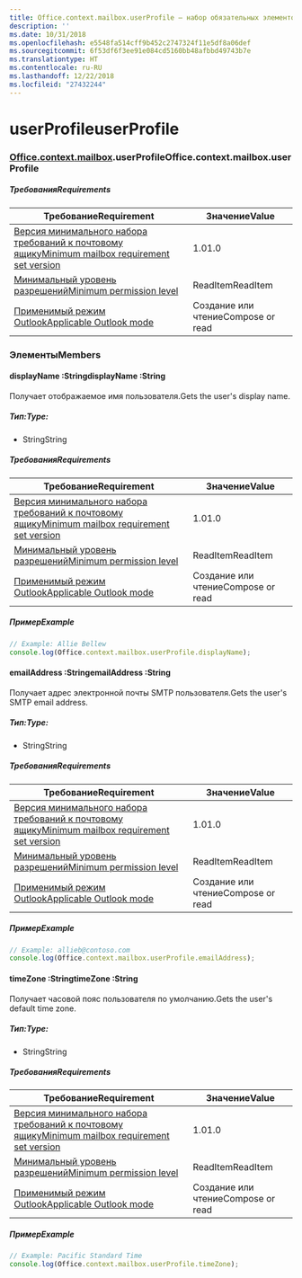 ```yaml
---
title: Office.context.mailbox.userProfile — набор обязательных элементов 1.2
description: ''
ms.date: 10/31/2018
ms.openlocfilehash: e5548fa514cff9b452c2747324f11e5df8a06def
ms.sourcegitcommit: 6f53df6f3ee91e084cd5160bb48afbbd49743b7e
ms.translationtype: HT
ms.contentlocale: ru-RU
ms.lasthandoff: 12/22/2018
ms.locfileid: "27432244"
---
```

# <a name="userprofile"></a><span data-ttu-id="0c30e-102">userProfile</span><span class="sxs-lookup"><span data-stu-id="0c30e-102">userProfile</span></span>

### <a name="officeofficemdcontextofficecontextmdmailboxofficecontextmailboxmduserprofile"></a><span data-ttu-id="0c30e-103">[Office](Office.md)[.context](Office.context.md)[.mailbox](Office.context.mailbox.md).userProfile</span><span class="sxs-lookup"><span data-stu-id="0c30e-103">Office.context.mailbox.userProfile</span></span>

##### <a name="requirements"></a><span data-ttu-id="0c30e-104">Требования</span><span class="sxs-lookup"><span data-stu-id="0c30e-104">Requirements</span></span>

|<span data-ttu-id="0c30e-105">Требование</span><span class="sxs-lookup"><span data-stu-id="0c30e-105">Requirement</span></span>| <span data-ttu-id="0c30e-106">Значение</span><span class="sxs-lookup"><span data-stu-id="0c30e-106">Value</span></span>|
|---|---|
|[<span data-ttu-id="0c30e-107">Версия минимального набора требований к почтовому ящику</span><span class="sxs-lookup"><span data-stu-id="0c30e-107">Minimum mailbox requirement set version</span></span>](/office/dev/add-ins/reference/requirement-sets/outlook-api-requirement-sets)| <span data-ttu-id="0c30e-108">1.0</span><span class="sxs-lookup"><span data-stu-id="0c30e-108">1.0</span></span>|
|[<span data-ttu-id="0c30e-109">Минимальный уровень разрешений</span><span class="sxs-lookup"><span data-stu-id="0c30e-109">Minimum permission level</span></span>](https://docs.microsoft.com/outlook/add-ins/understanding-outlook-add-in-permissions)| <span data-ttu-id="0c30e-110">ReadItem</span><span class="sxs-lookup"><span data-stu-id="0c30e-110">ReadItem</span></span>|
|[<span data-ttu-id="0c30e-111">Применимый режим Outlook</span><span class="sxs-lookup"><span data-stu-id="0c30e-111">Applicable Outlook mode</span></span>](https://docs.microsoft.com/outlook/add-ins/#extension-points)| <span data-ttu-id="0c30e-112">Создание или чтение</span><span class="sxs-lookup"><span data-stu-id="0c30e-112">Compose or read</span></span>|

### <a name="members"></a><span data-ttu-id="0c30e-113">Элементы</span><span class="sxs-lookup"><span data-stu-id="0c30e-113">Members</span></span>

####  <a name="displayname-string"></a><span data-ttu-id="0c30e-114">displayName :String</span><span class="sxs-lookup"><span data-stu-id="0c30e-114">displayName :String</span></span>

<span data-ttu-id="0c30e-115">Получает отображаемое имя пользователя.</span><span class="sxs-lookup"><span data-stu-id="0c30e-115">Gets the user's display name.</span></span>

##### <a name="type"></a><span data-ttu-id="0c30e-116">Тип:</span><span class="sxs-lookup"><span data-stu-id="0c30e-116">Type:</span></span>

*   <span data-ttu-id="0c30e-117">String</span><span class="sxs-lookup"><span data-stu-id="0c30e-117">String</span></span>

##### <a name="requirements"></a><span data-ttu-id="0c30e-118">Требования</span><span class="sxs-lookup"><span data-stu-id="0c30e-118">Requirements</span></span>

|<span data-ttu-id="0c30e-119">Требование</span><span class="sxs-lookup"><span data-stu-id="0c30e-119">Requirement</span></span>| <span data-ttu-id="0c30e-120">Значение</span><span class="sxs-lookup"><span data-stu-id="0c30e-120">Value</span></span>|
|---|---|
|[<span data-ttu-id="0c30e-121">Версия минимального набора требований к почтовому ящику</span><span class="sxs-lookup"><span data-stu-id="0c30e-121">Minimum mailbox requirement set version</span></span>](/office/dev/add-ins/reference/requirement-sets/outlook-api-requirement-sets)| <span data-ttu-id="0c30e-122">1.0</span><span class="sxs-lookup"><span data-stu-id="0c30e-122">1.0</span></span>|
|[<span data-ttu-id="0c30e-123">Минимальный уровень разрешений</span><span class="sxs-lookup"><span data-stu-id="0c30e-123">Minimum permission level</span></span>](https://docs.microsoft.com/outlook/add-ins/understanding-outlook-add-in-permissions)| <span data-ttu-id="0c30e-124">ReadItem</span><span class="sxs-lookup"><span data-stu-id="0c30e-124">ReadItem</span></span>|
|[<span data-ttu-id="0c30e-125">Применимый режим Outlook</span><span class="sxs-lookup"><span data-stu-id="0c30e-125">Applicable Outlook mode</span></span>](https://docs.microsoft.com/outlook/add-ins/#extension-points)| <span data-ttu-id="0c30e-126">Создание или чтение</span><span class="sxs-lookup"><span data-stu-id="0c30e-126">Compose or read</span></span>|

##### <a name="example"></a><span data-ttu-id="0c30e-127">Пример</span><span class="sxs-lookup"><span data-stu-id="0c30e-127">Example</span></span>

```js
// Example: Allie Bellew
console.log(Office.context.mailbox.userProfile.displayName);
```

####  <a name="emailaddress-string"></a><span data-ttu-id="0c30e-128">emailAddress :String</span><span class="sxs-lookup"><span data-stu-id="0c30e-128">emailAddress :String</span></span>

<span data-ttu-id="0c30e-129">Получает адрес электронной почты SMTP пользователя.</span><span class="sxs-lookup"><span data-stu-id="0c30e-129">Gets the user's SMTP email address.</span></span>

##### <a name="type"></a><span data-ttu-id="0c30e-130">Тип:</span><span class="sxs-lookup"><span data-stu-id="0c30e-130">Type:</span></span>

*   <span data-ttu-id="0c30e-131">String</span><span class="sxs-lookup"><span data-stu-id="0c30e-131">String</span></span>

##### <a name="requirements"></a><span data-ttu-id="0c30e-132">Требования</span><span class="sxs-lookup"><span data-stu-id="0c30e-132">Requirements</span></span>

|<span data-ttu-id="0c30e-133">Требование</span><span class="sxs-lookup"><span data-stu-id="0c30e-133">Requirement</span></span>| <span data-ttu-id="0c30e-134">Значение</span><span class="sxs-lookup"><span data-stu-id="0c30e-134">Value</span></span>|
|---|---|
|[<span data-ttu-id="0c30e-135">Версия минимального набора требований к почтовому ящику</span><span class="sxs-lookup"><span data-stu-id="0c30e-135">Minimum mailbox requirement set version</span></span>](/office/dev/add-ins/reference/requirement-sets/outlook-api-requirement-sets)| <span data-ttu-id="0c30e-136">1.0</span><span class="sxs-lookup"><span data-stu-id="0c30e-136">1.0</span></span>|
|[<span data-ttu-id="0c30e-137">Минимальный уровень разрешений</span><span class="sxs-lookup"><span data-stu-id="0c30e-137">Minimum permission level</span></span>](https://docs.microsoft.com/outlook/add-ins/understanding-outlook-add-in-permissions)| <span data-ttu-id="0c30e-138">ReadItem</span><span class="sxs-lookup"><span data-stu-id="0c30e-138">ReadItem</span></span>|
|[<span data-ttu-id="0c30e-139">Применимый режим Outlook</span><span class="sxs-lookup"><span data-stu-id="0c30e-139">Applicable Outlook mode</span></span>](https://docs.microsoft.com/outlook/add-ins/#extension-points)| <span data-ttu-id="0c30e-140">Создание или чтение</span><span class="sxs-lookup"><span data-stu-id="0c30e-140">Compose or read</span></span>|

##### <a name="example"></a><span data-ttu-id="0c30e-141">Пример</span><span class="sxs-lookup"><span data-stu-id="0c30e-141">Example</span></span>

```js
// Example: allieb@contoso.com
console.log(Office.context.mailbox.userProfile.emailAddress);
```

####  <a name="timezone-string"></a><span data-ttu-id="0c30e-142">timeZone :String</span><span class="sxs-lookup"><span data-stu-id="0c30e-142">timeZone :String</span></span>

<span data-ttu-id="0c30e-143">Получает часовой пояс пользователя по умолчанию.</span><span class="sxs-lookup"><span data-stu-id="0c30e-143">Gets the user's default time zone.</span></span>

##### <a name="type"></a><span data-ttu-id="0c30e-144">Тип:</span><span class="sxs-lookup"><span data-stu-id="0c30e-144">Type:</span></span>

*   <span data-ttu-id="0c30e-145">String</span><span class="sxs-lookup"><span data-stu-id="0c30e-145">String</span></span>

##### <a name="requirements"></a><span data-ttu-id="0c30e-146">Требования</span><span class="sxs-lookup"><span data-stu-id="0c30e-146">Requirements</span></span>

|<span data-ttu-id="0c30e-147">Требование</span><span class="sxs-lookup"><span data-stu-id="0c30e-147">Requirement</span></span>| <span data-ttu-id="0c30e-148">Значение</span><span class="sxs-lookup"><span data-stu-id="0c30e-148">Value</span></span>|
|---|---|
|[<span data-ttu-id="0c30e-149">Версия минимального набора требований к почтовому ящику</span><span class="sxs-lookup"><span data-stu-id="0c30e-149">Minimum mailbox requirement set version</span></span>](/office/dev/add-ins/reference/requirement-sets/outlook-api-requirement-sets)| <span data-ttu-id="0c30e-150">1.0</span><span class="sxs-lookup"><span data-stu-id="0c30e-150">1.0</span></span>|
|[<span data-ttu-id="0c30e-151">Минимальный уровень разрешений</span><span class="sxs-lookup"><span data-stu-id="0c30e-151">Minimum permission level</span></span>](https://docs.microsoft.com/outlook/add-ins/understanding-outlook-add-in-permissions)| <span data-ttu-id="0c30e-152">ReadItem</span><span class="sxs-lookup"><span data-stu-id="0c30e-152">ReadItem</span></span>|
|[<span data-ttu-id="0c30e-153">Применимый режим Outlook</span><span class="sxs-lookup"><span data-stu-id="0c30e-153">Applicable Outlook mode</span></span>](https://docs.microsoft.com/outlook/add-ins/#extension-points)| <span data-ttu-id="0c30e-154">Создание или чтение</span><span class="sxs-lookup"><span data-stu-id="0c30e-154">Compose or read</span></span>|

##### <a name="example"></a><span data-ttu-id="0c30e-155">Пример</span><span class="sxs-lookup"><span data-stu-id="0c30e-155">Example</span></span>

```js
// Example: Pacific Standard Time
console.log(Office.context.mailbox.userProfile.timeZone);
```